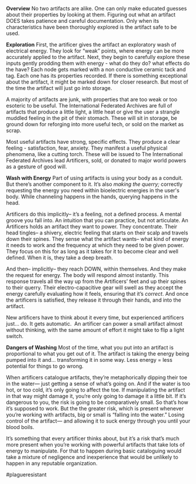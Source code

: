 **Overview**
No two artifacts are alike. One can only make educated guesses about their properties by looking at them. Figuring out what an artifact DOES takes patience and careful documentation. Only when its characteristics have been thoroughly explored is the artifact safe to be used.

**Exploration**
First, the artificer gives the artifact an exploratory wash of electrical energy. They look for “weak” points, where energy can be more accurately applied to the artifact. Next, they begin to carefully explore these inputs gently prodding them with energy - what do they do? what effects do the have? Each node gets marked with a non conductive ceramic tack and tag. Each one has its properties recorded. If there is something exceptional about the artifact, it might be marked down for closer research. But most of the time the artifact will just go into storage.

A majority of artifacts are junk, with properties that are too weak or too esoteric to be useful. The International Federated Archives are full of artifacts that produce a little light, a little heat or give the user a strangle muddled feeling in the pit of their stomach. These will sit in storage, be ground down for reforging into more useful tech, or sold on the market as scrap.

Most useful artifacts have strong, specific effects. They produce a clear feeling - satisfaction, fear, anxiety. They manifest a useful physical phenomena, like a cutting torch. These will be issued to The International Federated Archives lead Artificers, sold, or donated to major world powers as a gesture of good will.

**Wash with Energy**
Part of using artifacts is using your body as a conduit. But there’s another component to it. It’s also _making the querry;_ correctly requesting the energy you need within bioelectric energies in the user's body. While channeling happens in the hands, querying happens in the head.

Artificers do this implicitly– it’s a feeling, not a defined process. A mental groove you fall into. An intuition that you can practice, but not articulate. An Artificers holds an artifact they want to power. They concentrate. Their head tingles– a shivery, electric feeling that starts on their scalp and travels down their spines. They sense what the artifact wants– what kind of energy it needs to work and the frequency at which they need to be given power. They focus on this for as long as it takes for it to become clear and well defined. When it is, they take a deep breath.

And then– implicitly– they reach DOWN, within themselves. And they make the request for energy. The body will respond almost instantly. This response travels all the way up from the Artificers’ feet and up their spines to their querry. Their electro-capacitive gear will swell as they accept the energy carefully evaluating how it feels, ensuring that it’s _correct_. And once the artificers is satisfied, they release it through their hands, and into the artifact.

New artificers have to think about it every time, but experienced artificers just… do. It gets automatic.  An artificer can power a small artifact almost without thinking, with the same amount of effort it might take to flip a light switch.

**Dangers of Washing**
Most of the time, what you put into an artifact is proportional to what you get out of it. The artifact is taking the energy being pumped into it and… transforming it in some way. Less energy = less potential for things to go wrong.

When artificers catalogue artifacts, they’re metaphorically dipping their toe in the water— just getting a sense of what’s going on. And if the water is too hot, or too cold, it’s only going to affect the toe. If manipulating the artifact in that way might damage it, you‘re only going to damage it a little bit. If it’s dangerous to you, the risk is going to be comparatively small. So that’s how it’s supposed to work. But the the greater risk, which is present whenever you’re working with artifacts, big or small is “falling into the water.” Losing control of the artifact— and allowing it to suck energy through you until your blood boils.

It’s something that every artificer thinks about, but it’s a risk that’s much more present when you’re working with powerful artifacts that take lots of energy to manipulate. For that to happen during basic cataloguing would take a mixture of negligence and inexperience that would be unlikely to happen in any reputable organization.

#plagueresistant